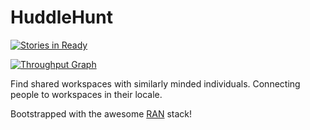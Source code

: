 # HuddleHunt

[![Stories in Ready](https://badge.waffle.io/chungu-voyage-bears-team-16/huddlehunt.svg?label=ready&title=Ready)](http://waffle.io/chungu-voyage-bears-team-16/huddlehunt)

[![Throughput Graph](https://graphs.waffle.io/chungu-voyage-bears-team-16/huddlehunt/throughput.svg)](https://waffle.io/chungu-voyage-bears-team-16/huddlehunt/metrics/throughput)

Find shared workspaces with similarly minded individuals. Connecting people to workspaces in their locale.

Bootstrapped with the awesome [RAN][ran] stack!

<!-- links  -->
[ran]: https://github.com/Sly777/ran